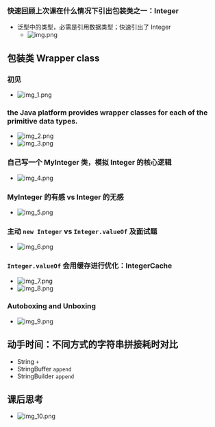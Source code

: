 ### 快速回顾上次课在什么情况下引出包装类之一：Integer
- 泛型中的类型，必需是引用数据类型；快速引出了 Integer
    - ![img.png](img.png)

## 包装类 Wrapper class
### 初见
- ![img_1.png](img_1.png)

### the Java platform provides wrapper classes for each of the primitive data types.
- ![img_2.png](img_2.png)
- ![img_3.png](img_3.png)

### 自己写一个 MyInteger 类，模拟 Integer 的核心逻辑
- ![img_4.png](img_4.png)

### MyInteger 的有感 vs Integer 的无感
- ![img_5.png](img_5.png)

### 主动 `new Integer` vs `Integer.valueOf` 及面试题
- ![img_6.png](img_6.png)

### `Integer.valueOf` 会用缓存进行优化：IntegerCache
- ![img_7.png](img_7.png)
- ![img_8.png](img_8.png)

### Autoboxing and Unboxing
- ![img_9.png](img_9.png)

## 动手时间：不同方式的字符串拼接耗时对比
- String `+`
- StringBuffer `append`
- StringBuilder `append`

## 课后思考
- ![img_10.png](img_10.png)